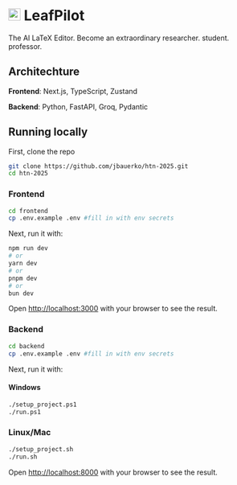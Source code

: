 # <img width="24" height="24" alt="leaf (1)" src="https://github.com/user-attachments/assets/4e96f8e3-6cc2-4683-863d-a6b400446134" /> LeafPilot
The AI LaTeX Editor. Become an extraordinary researcher. student. professor.

## Architechture
**Frontend**: Next.js, TypeScript, Zustand

**Backend**: Python, FastAPI, Groq, Pydantic

## Running locally
First, clone the repo
```bash
git clone https://github.com/jbauerko/htn-2025.git
cd htn-2025
```
### Frontend
```bash
cd frontend
cp .env.example .env #fill in with env secrets
```
Next, run it with:
```bash
npm run dev
# or
yarn dev
# or
pnpm dev
# or
bun dev
```

Open [http://localhost:3000](http://localhost:3000) with your browser to see the result.

### Backend
```bash
cd backend
cp .env.example .env #fill in with env secrets
```
Next, run it with:
#### Windows
```bash
./setup_project.ps1
./run.ps1
```
### Linux/Mac
```bash
./setup_project.sh
./run.sh
```

Open [http://localhost:8000](http://localhost:8000) with your browser to see the result.
